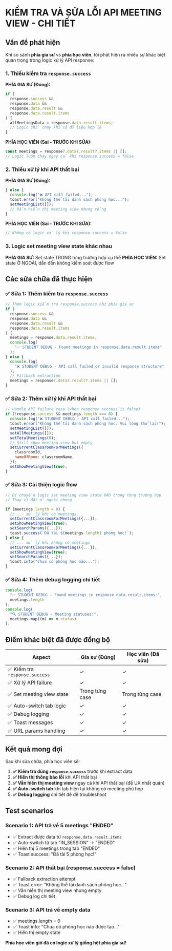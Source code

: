 # KIỂM TRA VÀ SỬA LỖI API MEETING VIEW - CHI TIẾT

## Vấn đề phát hiện

Khi so sánh **phía gia sư** vs **phía học viên**, tôi phát hiện ra nhiều sự khác biệt quan trọng trong logic xử lý API response:

### 1. **Thiếu kiểm tra `response.success`**

**PHÍA GIA SƯ (Đúng):**

```jsx
if (
  response.success &&
  response.data &&
  response.data.result &&
  response.data.result.items
) {
  allMeetingsData = response.data.result.items;
  // Logic chỉ chạy khi có dữ liệu hợp lệ
}
```

**PHÍA HỌC VIÊN (Sai - TRƯỚC KHI SỬA):**

```jsx
const meetings = response?.data?.result?.items || [];
// Logic luôn chạy ngay cả khi response.success = false
```

### 2. **Thiếu xử lý khi API thất bại**

**PHÍA GIA SƯ (Đúng):**

```jsx
} else {
  console.log("❌ API call failed...");
  toast.error("Không thể tải danh sách phòng học...");
  setMeetingList([]);
  // Vẫn hiển thị meeting view nhưng rỗng
}
```

**PHÍA HỌC VIÊN (Sai - TRƯỚC KHI SỬA):**

```jsx
// Không có logic xử lý khi response.success = false
```

### 3. **Logic set meeting view state khác nhau**

**PHÍA GIA SƯ:** Set state TRONG từng trường hợp cụ thể
**PHÍA HỌC VIÊN:** Set state Ở NGOÀI, dẫn đến không kiểm soát được flow

## Các sửa chữa đã thực hiện

### ✅ **Sửa 1: Thêm kiểm tra `response.success`**

```jsx
// Thêm logic kiểm tra response.success như phía gia sư
if (
  response.success &&
  response.data &&
  response.data.result &&
  response.data.result.items
) {
  meetings = response.data.result.items;
  console.log(
    "✅ STUDENT DEBUG - Found meetings in response.data.result.items"
  );
} else {
  console.log(
    "❌ STUDENT DEBUG - API call failed or invalid response structure"
  );
  // Fallback extraction
  meetings = response?.data?.result?.items || [];
}
```

### ✅ **Sửa 2: Thêm xử lý khi API thất bại**

```jsx
// Handle API failure case (when response.success is false)
if (!response.success && meetings.length === 0) {
  console.log("❌ STUDENT DEBUG - API call failed...");
  toast.error("Không thể tải danh sách phòng học. Vui lòng thử lại!");
  setMeetingList([]);
  setAllMeetings([]);
  setTotalMeetings(0);
  // Still show meeting view but empty
  setCurrentClassroomForMeetings({
    classroomId,
    nameOfRoom: classroomName,
  });
  setShowMeetingView(true);
}
```

### ✅ **Sửa 3: Cải thiện logic flow**

```jsx
// Di chuyển logic set meeting view state VÀO trong từng trường hợp
// Thay vì đặt ở ngoài chung

if (meetings.length > 0) {
  // ... xử lý khi có meetings
  setCurrentClassroomForMeetings({...});
  setShowMeetingView(true);
  setSearchParams({...});
  toast.success(`Đã tải ${meetings.length} phòng học!`);
} else {
  // ... xử lý khi không có meetings
  setCurrentClassroomForMeetings({...});
  setShowMeetingView(true);
  setSearchParams({...});
  toast.info("Chưa có phòng học nào...");
}
```

### ✅ **Sửa 4: Thêm debug logging chi tiết**

```jsx
console.log(
  "✅ STUDENT DEBUG - Found meetings in response.data.result.items:",
  meetings.length
);
console.log(
  "🔍 STUDENT DEBUG - Meeting statuses:",
  meetings.map((m) => m.status)
);
```

## Điểm khác biệt đã được đồng bộ

| Aspect                         | Gia sư (Đúng)   | Học viên (Đã sửa) |
| ------------------------------ | --------------- | ----------------- |
| ✅ Kiểm tra `response.success` | ✓               | ✓                 |
| ✅ Xử lý API failure           | ✓               | ✓                 |
| ✅ Set meeting view state      | Trong từng case | Trong từng case   |
| ✅ Auto-switch tab logic       | ✓               | ✓                 |
| ✅ Debug logging               | ✓               | ✓                 |
| ✅ Toast messages              | ✓               | ✓                 |
| ✅ URL params handling         | ✓               | ✓                 |

## Kết quả mong đợi

Sau khi sửa chữa, phía học viên sẽ:

1. **✅ Kiểm tra đúng `response.success`** trước khi extract data
2. **✅ Hiển thị thông báo lỗi** khi API thất bại
3. **✅ Vẫn hiển thị meeting view** ngay cả khi API thất bại (để UX nhất quán)
4. **✅ Auto-switch tab** khi tab hiện tại không có meeting phù hợp
5. **✅ Debug logging** chi tiết để dễ troubleshoot

## Test scenarios

### Scenario 1: API trả về 5 meetings "ENDED"

- ✅ Extract được data từ `response.data.result.items`
- ✅ Auto-switch từ tab "IN_SESSION" → "ENDED"
- ✅ Hiển thị 5 meetings trong tab "ENDED"
- ✅ Toast success: "Đã tải 5 phòng học!"

### Scenario 2: API thất bại (response.success = false)

- ✅ Fallback extraction attempt
- ✅ Toast error: "Không thể tải danh sách phòng học..."
- ✅ Vẫn hiển thị meeting view nhưng empty
- ✅ Debug log chi tiết

### Scenario 3: API trả về empty data

- ✅ meetings.length = 0
- ✅ Toast info: "Chưa có phòng học nào được tạo..."
- ✅ Hiển thị empty state

**Phía học viên giờ đã có logic xử lý giống hệt phía gia sư!**

